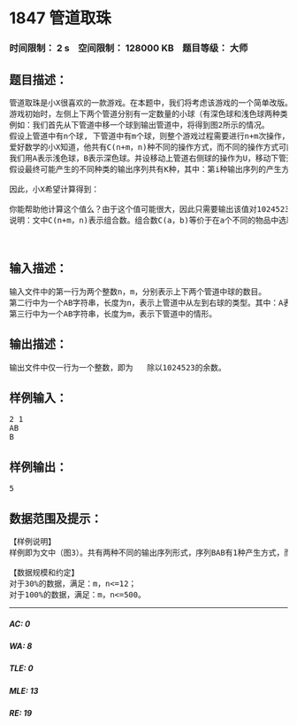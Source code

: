 # 1847 管道取珠   
### 时间限制： 2 s&nbsp;&nbsp;&nbsp;&nbsp;空间限制： 128000 KB&nbsp;&nbsp;&nbsp;&nbsp;题目等级： 大师  
## 题目描述：  

<pre>
管道取珠是小X很喜欢的一款游戏。在本题中，我们将考虑该游戏的一个简单改版。游戏画面如图1所示。
游戏初始时，左侧上下两个管道分别有一定数量的小球（有深色球和浅色球两种类型），而右侧输出管道为空。每一次操作，可以从左侧选择一个管道，并将该管道中最右侧的球推入右边输出管道。
例如：我们首先从下管道中移一个球到输出管道中，将得到图2所示的情况。
假设上管道中有n个球, 下管道中有m个球，则整个游戏过程需要进行n+m次操作，即将所有左侧管道中的球移入输出管道。最终n+m个球在输出管道中从右到左形成输出序列。
爱好数学的小X知道，他共有C(n+m，n)种不同的操作方式，而不同的操作方式可能导致相同的输出序列。举个例子，对于图3所示的游戏情形。
我们用A表示浅色球，B表示深色球。并设移动上管道右侧球的操作为U，移动下管道右侧球的操作为D，则共有C(2+1，1)=3种不同的操作方式，分别为UUD，UDU，DUU；最终在输出管道中形成的输出序列（从右到左）分别为BAB，BBA，BBA。可以发现后两种操作方式将得到同样的输出序列。
假设最终可能产生的不同种类的输出序列共有K种，其中：第i种输出序列的产生方式（即不同的操作方式数目）有ai个。聪明的小X早已知道，
 
因此，小X希望计算得到：
 
你能帮助他计算这个值么？由于这个值可能很大，因此只需要输出该值对1024523的取模即可（即除以1024523的余数）。
说明：文中C(n+m，n)表示组合数。组合数C(a，b)等价于在a个不同的物品中选取b个的选取方案数。
 

</pre>
  
  
## 输入描述：  

<pre>
输入文件中的第一行为两个整数n，m，分别表示上下两个管道中球的数目。
第二行中为一个AB字符串，长度为n，表示上管道中从左到右球的类型。其中：A表示浅色球，B表示深色球。
第三行中为一个AB字符串，长度为m，表示下管道中的情形。
</pre>
  
  
## 输出描述：  

<pre>
输出文件中仅一行为一个整数，即为   除以1024523的余数。
</pre>
  
  
## 样例输入：  

<pre>
2 1
AB
B
</pre>
  
  
## 样例输出：  

<pre>
5
</pre>
  
  
## 数据范围及提示：  

<pre>
【样例说明】
样例即为文中（图3）。共有两种不同的输出序列形式，序列BAB有1种产生方式，而序列BBA有2种产生方式，因此答案为5。
 
【数据规模和约定】
对于30%的数据，满足：m，n<=12；
对于100%的数据，满足：m，n<=500。
</pre>
  
  
***  

##### AC: 0  
##### WA: 8  
##### TLE: 0  
##### MLE: 13  
##### RE: 19  
